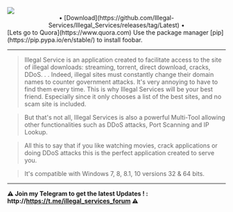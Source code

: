 <img src="https://i.imgur.com/9iGo7wM.png">
<div align="center"> &#8226; [Download](https://github.com/Illegal-Services/Illegal_Services/releases/tag/Latest) &#8226; </br></div>
[Lets go to Quora](https://www.quora.com)
Use the package manager [pip](https://pip.pypa.io/en/stable/) to install foobar.
<hr>

>  Illegal Service is an application created to facilitate access to the site of illegal downloads: streaming, torrent, direct download, cracks, DDoS. . .
Indeed, illegal sites must constantly change their domain names to counter government attacks. It's very annoying to have to find them every time.
This is why Illegal Services will be your best friend. Especially since it only chooses a list of the best sites, and no scam site is included.

>  But that's not all, Illegal Services is also a powerful Multi-Tool allowing other functionalities such as DDoS attacks, Port Scanning and IP Lookup.

>  All this to say that if you like watching movies, crack applications or doing DDoS attacks this is the perfect application created to serve you.

>  It's compatible with Windows 7, 8, 8.1, 10 versions 32 & 64 bits.

<hr>

**⚠️ Join my Telegram to get the latest Updates ! : http://https://t.me/illegal_services_forum ⚠️**
